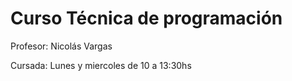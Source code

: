 # Curso Técnica de programación

Profesor: Nicolás Vargas

Cursada: Lunes y miercoles de 10 a 13:30hs
